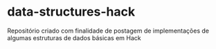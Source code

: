# data-structures-hack
Repositório criado com finalidade de postagem de implementações de algumas estruturas de dados básicas em Hack
